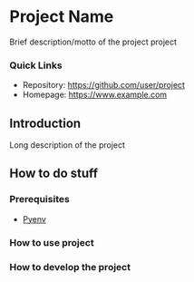 # Project Name

Brief description/motto of the project project

### Quick Links

- Repository: https://github.com/user/project
- Homepage: https://www.example.com

## Introduction

Long description of the project

## How to do stuff

### Prerequisites

- [Pyenv](https://github.com/pyenv/pyenv)

### How to use project


### How to develop the project
